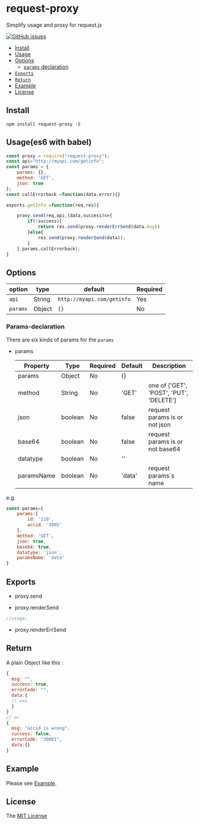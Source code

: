 # request-proxy

Simplify usage and proxy for request.js

[![GitHub issues](https://img.shields.io/github/issues/paraofheaven/request-proxy.svg)](https://github.com/paraofheaven/request-proxy/issues)

- [Install](#install)
- [Usage](#usage)
- [Options](#options)
	- [`params` declaration](#params-declaration)
- [`Exports`](#exports)
- [`Return`](#return)
- [Example](#example)
- [License](#license)

## Install

```
npm install request-proxy -S
```

## Usage(es6 with babel)
```js
const proxy = require("request-proxy");
const api="http://myapi.com/getinfo";
const params = {
	params: {},
	method: 'GET',
	json: true
};
const callErrorback =function(data,error){}

exports.getInfo =function(req,res){

	proxy.send(req,api,(data,success)=>{
		if(!success){
			return res.send(proxy.renderErrSend(data.msg))
		}else{
			res.send(proxy.renderSend(data));
		}
	},params,callErrorback);
}

```	
## Options

  option    |    type   |  default                  |Required
  ----------|-----------|---------------------------|--------
  `api`     |   String  | `http://myapi.com/getinfo`| Yes
  `params`  |  Object   |  `{}`                     | No
						   

						   
### Params-declaration

There are six kinds of params for the `params`

- params

  Property  | Type    | Required | Default | Description
  ----------|---------|----------|---------|------------
  params    | Object  | No       | {}      |
  method    | String  | No       | 'GET'   | one of ['GET', 'POST', 'PUT', 'DELETE']
  json      | boolean | No       | false   | request params is or not json 
  base64    | boolean | No       | false   | request params is or not base64 
  datatype  | boolean | No       | ''      |
  paramsName| boolean | No       | 'data'  | request params`s name

e.g.
```js
const params={
	params:{
		id: '110',
		accid: '3005'
	},
	method: 'GET',
	json: true,
	base64: true,
	datatype: 'json',
	paramsName: 'data'
}
```

## Exports

- proxy.send

- proxy.renderSend

```js
//usage:


```

- proxy.renderErrSend


## Return

A plain Object like this :

```js
{
  msg: "",
  success: true,
  errorCode: "",
  data:{
  // xxx
  }
}
// or
{
  msg: "accid is wrong",
  success: false,
  errorCode: "30001",
  data:{}
}
```

## Example 

Please see [Example](example/).

## License

The [MIT License](LICENSE)




 
 
 
 
 
 
 
 
 
 
 
 
 
 
 
 
 
 
 
 
 
 
 
 
 
 

